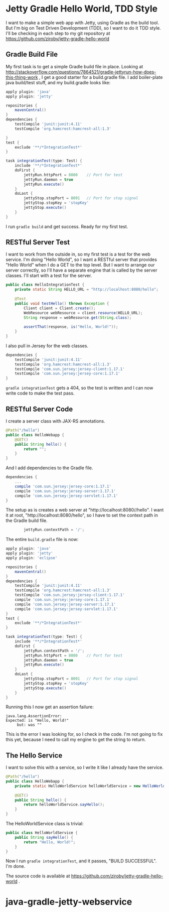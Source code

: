 Jetty Gradle Hello World, TDD Style
=====

I want to make a simple web app with Jetty, using Gradle as the build
tool.  But I'm big on Test Driven Development (TDD), so I want to do it
TDD style.  I'll be checking in each step to my git repository at 
https://github.com/ziroby/jetty-gradle-hello-world

Gradle Build File
-----

My first task is to get a simple Gradle build file in place.  Looking at
http://stackoverflow.com/questions/7864521/gradle-jettyrun-how-does-this-thing-work
, I get a good starter for a build.gradle file.  I add boiler-plate
java build/test stuff, and my build.gradle looks like:

```groovy
apply plugin: 'java'
apply plugin: 'jetty'

repositories {
    mavenCentral()
}
dependencies {
    testCompile 'junit:junit:4.11'
    testCompile 'org.hamcrest:hamcrest-all:1.3'

}
test {
    exclude '**/*IntegrationTest*'
}

task integrationTest(type: Test) {
    include '**/*IntegrationTest*'
    doFirst {
        jettyRun.httpPort = 8080    // Port for test
        jettyRun.daemon = true
        jettyRun.execute()
    }
    doLast {
        jettyStop.stopPort = 8091   // Port for stop signal
        jettyStop.stopKey = 'stopKey'
        jettyStop.execute()
    }
}
```

I run `gradle build` and get success.  Ready for my first test.

RESTful Server Test
-----

I want to work from the outside in, so my first test is a test for the
web service.  I'm doing "Hello World", so I want a RESTful server that
provides "Hello World" when I do a GET to the top level.  But I want
to arrange our server correctly, so I'll have a separate engine that is
called by the server classes.  I'll start with a test for the server.

```java
public class HelloIntegrationTest {
    private static String HELLO_URL = "http://localhost:8080/hello";
    
    @Test
    public void testHello() throws Exception {
        Client client = Client.create();
        WebResource webResource = client.resource(HELLO_URL);
        String response = webResource.get(String.class);
        
        assertThat(response, is("Hello, World!"));
    }
}
```

I also pull in Jersey for the web classes. 

```groovy
dependencies {
    testCompile 'junit:junit:4.11'
    testCompile 'org.hamcrest:hamcrest-all:1.3'
    testCompile 'com.sun.jersey:jersey-client:1.17.1'
    testCompile 'com.sun.jersey:jersey-core:1.17.1'
}
```

`gradle integrationTest` gets a 404, so the test is written and I can
now write code to make the test pass.

RESTful Server Code
-----

I create a server class with JAX-RS annotations.

```java
@Path("/hello")
public class HelloWebapp {
    @GET()
    public String hello() {
        return "";
    }
}
```

And I add dependencies to the Gradle file.

```groovy
dependencies {
    ...
    compile 'com.sun.jersey:jersey-core:1.17.1'
    compile 'com.sun.jersey:jersey-server:1.17.1'
    compile 'com.sun.jersey:jersey-servlet:1.17.1'
}
```

The setup as is creates a web server at 
"http://localhost:8080/<directory-name>/hello".  I want it at root, 
"http://localhost:8080/hello", so I have to set the context path in the Gradle
build file.

```groovy
        jettyRun.contextPath = '/';
```

The entire `build.gradle` file is now:

```groovy
apply plugin: 'java'
apply plugin: 'jetty'
apply plugin: 'eclipse'

repositories {
    mavenCentral()
}
dependencies {
    testCompile 'junit:junit:4.11'
    testCompile 'org.hamcrest:hamcrest-all:1.3'
    testCompile 'com.sun.jersey:jersey-client:1.17.1'
    compile 'com.sun.jersey:jersey-core:1.17.1'
    compile 'com.sun.jersey:jersey-server:1.17.1'
    compile 'com.sun.jersey:jersey-servlet:1.17.1'
}
test {
    exclude '**/*IntegrationTest*'
}

task integrationTest(type: Test) {
    include '**/*IntegrationTest*'
    doFirst {
        jettyRun.contextPath = '/';
        jettyRun.httpPort = 8080    // Port for test
        jettyRun.daemon = true
        jettyRun.execute()
    }
    doLast {
        jettyStop.stopPort = 8091   // Port for stop signal
        jettyStop.stopKey = 'stopKey'
        jettyStop.execute()
    }
}
```

Running this I now get an assertion failure:

```
java.lang.AssertionError: 
Expected: is "Hello, World!"
     but: was ""
```

This is the error I was looking for, so I check in the code.  I'm not going to
fix this yet, because I need to call my engine to get the string to return.

The Hello Service
-----

I want to solve this with a service, so I write it like I already have the 
service.

```java
@Path("/hello")
public class HelloWebapp {
    private static HelloWorldService helloWorldService = new HelloWorldService();
    
    @GET()
    public String hello() {
        return helloWorldService.sayHello();
    }
}
```

The HelloWorldService class is trivial:

```java
public class HelloWorldService {
    public String sayHello() {
        return "Hello, World!";
    }
}

```

Now I run `gradle integrationTest`, and it passes, "BUILD SUCCESSFUL".  I'm 
done.

The source code is available at 
https://github.com/ziroby/jetty-gradle-hello-world .  
  
# java-gradle-jetty-webservice
